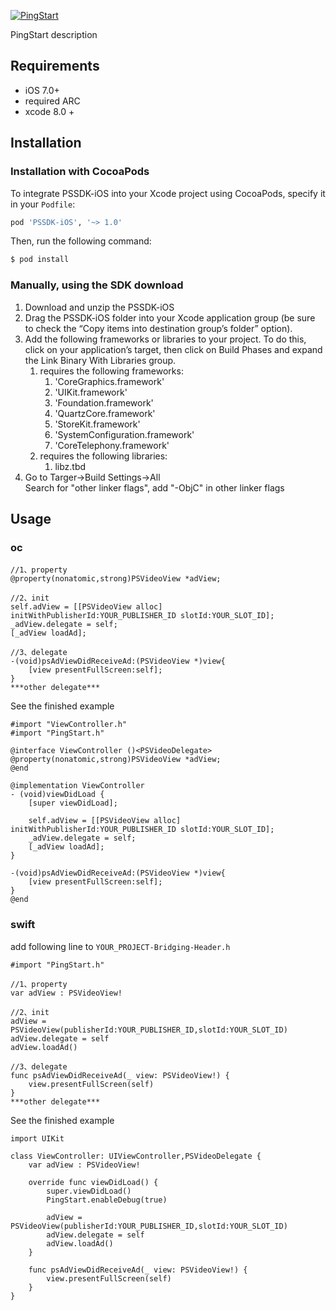 [![PingStart](http://www.pingstart.com/static/home/images/pingstart.png)](http://www.pingstart.com)

PingStart description

## Requirements
- iOS 7.0+
- required ARC
- xcode 8.0 +

## Installation

### Installation with CocoaPods
To integrate PSSDK-iOS into your Xcode project using CocoaPods, specify it in your `Podfile`:
```ruby
pod 'PSSDK-iOS', '~> 1.0'
```

Then, run the following command:

```bash
$ pod install
```

### Manually, using the SDK download

1. Download and unzip the PSSDK-iOS
2. Drag the PSSDK-iOS folder into your Xcode application group (be sure to check the “Copy items into destination group’s folder” option).
3. Add the following frameworks or libraries to your project. To do this, click on your application’s target, then click on Build Phases and expand the Link Binary With Libraries group.  
   1. requires the following frameworks:  
      1. 'CoreGraphics.framework' 
      2. 'UIKit.framework'
      3. 'Foundation.framework' 
      4. 'QuartzCore.framework' 
      5. 'StoreKit.framework'
      6. 'SystemConfiguration.framework'
      7. 'CoreTelephony.framework'  
   2. requires the following libraries:
      1. libz.tbd
4. Go to Targer->Build Settings->All  
   Search for "other linker flags", add "-ObjC" in other linker flags
   
## Usage

### oc
```
//1、property
@property(nonatomic,strong)PSVideoView *adView;

//2、init
self.adView = [[PSVideoView alloc] initWithPublisherId:YOUR_PUBLISHER_ID slotId:YOUR_SLOT_ID];
_adView.delegate = self;
[_adView loadAd];
    
//3、delegate
-(void)psAdViewDidReceiveAd:(PSVideoView *)view{
    [view presentFullScreen:self];
}
***other delegate***
```
See the finished example 
```
#import "ViewController.h"
#import "PingStart.h"

@interface ViewController ()<PSVideoDelegate>
@property(nonatomic,strong)PSVideoView *adView;
@end

@implementation ViewController
- (void)viewDidLoad {
    [super viewDidLoad];
    
    self.adView = [[PSVideoView alloc] initWithPublisherId:YOUR_PUBLISHER_ID slotId:YOUR_SLOT_ID];
    _adView.delegate = self;
    [_adView loadAd];
}

-(void)psAdViewDidReceiveAd:(PSVideoView *)view{
    [view presentFullScreen:self];
}
@end
```
### swift

add following line to `YOUR_PROJECT-Bridging-Header.h`
```
#import "PingStart.h"
```

```
//1、property
var adView : PSVideoView!

//2、init
adView = PSVideoView(publisherId:YOUR_PUBLISHER_ID,slotId:YOUR_SLOT_ID)
adView.delegate = self
adView.loadAd()
    
//3、delegate
func psAdViewDidReceiveAd(_ view: PSVideoView!) {
    view.presentFullScreen(self)
}
***other delegate***
```
See the finished example 
```
import UIKit

class ViewController: UIViewController,PSVideoDelegate {
    var adView : PSVideoView!

    override func viewDidLoad() {
        super.viewDidLoad()
        PingStart.enableDebug(true)
        
        adView = PSVideoView(publisherId:YOUR_PUBLISHER_ID,slotId:YOUR_SLOT_ID)
        adView.delegate = self
        adView.loadAd()
    }

    func psAdViewDidReceiveAd(_ view: PSVideoView!) {
        view.presentFullScreen(self)
    }
}
```
